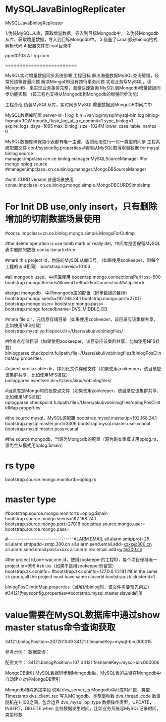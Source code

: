 MySQLJavaBinlogReplicater
=========================

MySQLJavaBinlogReplicater


1.伪装MySQL从库，获取增量数据，导入到目标Mongodb中。
2.伪装Mongodb从库，获取增量数据，导入到目标Mongodb中。
3.借鉴了canal部分binlog格式解析代码
4.配置文件在conf目录中

ppm10103 AT qq.com

=========================


MySQL实时增量数据同步系统部署
工程目标
 解决海量数据MySQL查询缓慢，经常死锁等普遍问题
 解决MongoDB没有跨行事务问题
实现业务写MySQL，读MongodB，来实现业务事务完整，海量快速查询
MySQL到Mongodb增量数据同步功能实现
（该工程也支持从Mongodb到Mongodb的增量同步功能）

工程介绍
伪装MySQL从库，实时同步MySQL增量数据到MongoDB中间库中

MySQL数据库配置
server-id=1
log_bin=/var/log/mysql/mysql-bin.log
binlog-format=ROW
innodb_flush_log_at_trx_commit=1
sync_binlog=1
expire_logs_days=1095
max_binlog_size=1024M
lower_case_table_names = 0

MySQL数据库确保每个表都有唯一主键，否则无法进行一对一类型的同步
工程系统配置文件 conf/sysconfig.properties
#表明从MySQL取得增量数据 for mysql binlog source
manager.impclass=cn.ce.binlog.manager.MySQLSourceManager
#for mongo oplog source
#manager.impclass=cn.ce.binlog.manager.MongoDBSourceManager

#with CURD version,普通场景使用
consu.impclass=cn.ce.binlog.mongo.simple.MongoDBCURDSimpleImp
# For Init DB use,only insert，只有删除增加的切割数据场景使用
#consu.impclass=cn.ce.binlog.mongo.simple.MongoForCutImp

#the delete operation is use tomb mark or really del，中间库是否保留MySQL表中删除的数据
consu.ismark=true

#mark this project id，伪装的MySQL从库ID号，（如果使用zookeeper，则每个工程的该id相同） 
bootstrap.slaveid=10103


#all mongodb used，中间库使用
bootstrap.mongo.connectionsPerHost=500
bootstrap.mongo.threadsAllowedToBlockForConnectionMultiplier=5

#target mongodb，中间mongodb库的配置（同步数据的目标）
bootstrap.mongo.seeds=192.168.24.1
bootstrap.mongo.port=27017
bootstrap.mongo.user=
bootstrap.mongo.pass=
bootstrap.mongo.forcedbname=DVS_MIDDLE_DB


#meta file dir，元信息存储目录（如果使用zookeeper，该目录应该集群共享，比如使用NFS挂载）
bootstrap.mysql.vo.filepool.dir=/Users/akui/vobinlogfiles/

#检查点存储目录（如果使用zookeeper，该目录应该集群共享，比如使用NFS挂载）
binlogparse.checkpoint.fullpath.file=/Users/akui/vobinlogfiles/binlogPosClintIdMap.properties

#ojbect seriliaziable dir，序列化文件存储文件（如果使用zookeeper，该目录应该集群共享，比如使用NFS挂载）
binlogpares.eventseri.dir=/Users/akui/vobinlogfiles/

#当源库是Mongo时的检查点文件（如果使用zookeeper，该目录应该集群共享，比如使用NFS挂载）
oplogparse.checkpoint.fullpath.file=/Users/akui/vobinlogfiles/oplogPosClintIdMap.properties



#the source mysql，MySQL源配置
bootstrap.mysql.master.ip=192.168.24.1
bootstrap.mysql.master.port=3306
bootstrap.mysql.master.user=canal
bootstrap.mysql.master.pass=canal

#the source mongodb，当源为Mongodb的配置（源为副本集模式用oplog.rs，源为主从模式用oplog.$main）
# rs type
bootstrap.source.mongo.monitortb=oplog.rs
# master type
#bootstrap.source.mongo.monitortb=oplog.$main
bootstrap.source.mongo.seeds=192.168.24.1
bootstrap.source.mongo.port=27018
bootstrap.source.mongo.user=
bootstrap.source.mongo.pass=


#---------------------------------ALARM EMAIL
all.alarm.smtpprot=25
all.alarm.smtpadd=smtp.300.cn
all.alarm.send.email.add=xxxx@300.cn
all.alarm.send.email.pass=xxxx
all.alarm.rec.email.add=wj@300.cn



#the project id,one war,one id，使用zookeeper的工程ID，每个项目保持唯一
project.id=999
#zk ips（如果不是用zookeeper则留空）
bootstrap.zk.coninfo=
#bootstrap.zk.coninfo=127.0.0.1:2181
#if in the same zk group,all the project must have same cluserid
bootstrap.zk.clusterid=1

binlogPosClintIdMap.properties（当解析binlog时，该文件需要预先创立）
#34121为sysconfig.properties中bootstrap.mysql.master.slaveid的值
# value需要在MySQL数据库中通过show master status命令查询获取
34121.binlogPosition=207201049
34121.filenameKey=mysql-bin.000015

参考示例：
数据查询：

配置文件：
34121.binlogPosition=107
34121.filenameKey=mysql-bin.000006

MongoDB索引
MySQL数据同步到Mongodb后，MySQL表的主键在Mongodb中自动建立对应MongoDB索引


Mongodb特殊追加字段	说明
dvs_server_ts	Mongodb中间库时间戳，类型Timestamp
dvs_client_rec	写入MOngodb，类型毫秒数
dvs_thread_code	数值随机在1-100之间，包含边界
dvs_mysql_op_type	数据操作类型，UPDATE，INSERT，DELETE
when   	业务数据发生时间，比如业务系统写MySQL记录时间，类型秒数


